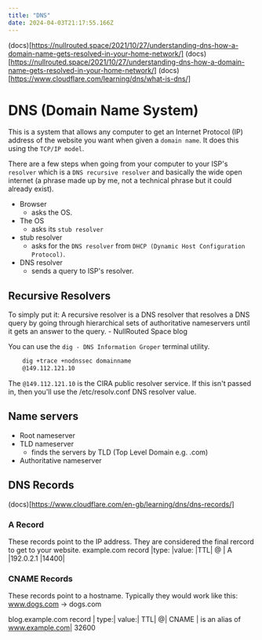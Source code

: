 ```yaml
---
title: "DNS"
date: 2024-04-03T21:17:55.166Z
---
```


(docs)[https://nullrouted.space/2021/10/27/understanding-dns-how-a-domain-name-gets-resolved-in-your-home-network/]
(docs)[https://nullrouted.space/2021/10/27/understanding-dns-how-a-domain-name-gets-resolved-in-your-home-network/]
(docs)[https://www.cloudflare.com/learning/dns/what-is-dns/]

# DNS (Domain Name System)

This is a system that allows any computer to get an Internet Protocol (IP) address of the website you want when given a `domain name`. It does this using the `TCP/IP model`.

There are a few steps when going from your computer to your ISP's `resolver` which is a `DNS recursive resolver` and basically the wide open internet (a phrase made up by me, not a technical phrase but it could already exist).

- Browser
  - asks the OS.
- The OS
  - asks its `stub resolver`
- stub resolver
  - asks for the `DNS resolver` from `DHCP (Dynamic Host Configuration Protocol)`.
- DNS resolver
  - sends a query to ISP's resolver.

## Recursive Resolvers

<quote>To simply put it: A recursive resolver is a DNS resolver that resolves a DNS query by going through hierarchical sets of authoritative nameservers until it gets an answer to the query.</quote> - NullRouted Space blog

You can use the `dig - DNS Information Groper` terminal utility.

```bash
    dig +trace +nodnssec domainname
    @149.112.121.10
```

The `@149.112.121.10` is the CIRA public resolver service. If this isn't passed in, then you'll use the /etc/resolv.conf DNS resolver value.

## Name servers

- Root nameserver
- TLD nameserver
  - finds the servers by TLD (Top Level Domain e.g. .com)
- Authoritative nameserver

## DNS Records

(docs)[https://www.cloudflare.com/en-gb/learning/dns/dns-records/]

### A Record

These records point to the IP address. They are considered the final rercord to get to your website.
example.com record |type: |value: |TTL|
@ | A |192.0.2.1 |14400|

### CNAME Records

These records point to a hostname. Typically they would work like this:
www.dogs.com -> dogs.com

blog.example.com record | type:| value:| TTL|
@| CNAME | is an alias of www.example.com| 32600

